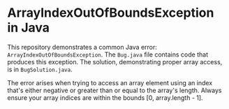 # ArrayIndexOutOfBoundsException in Java
This repository demonstrates a common Java error: `ArrayIndexOutOfBoundsException`.  The `Bug.java` file contains code that produces this exception.  The solution, demonstrating proper array access, is in `BugSolution.java`.

The error arises when trying to access an array element using an index that's either negative or greater than or equal to the array's length.  Always ensure your array indices are within the bounds [0, array.length - 1].